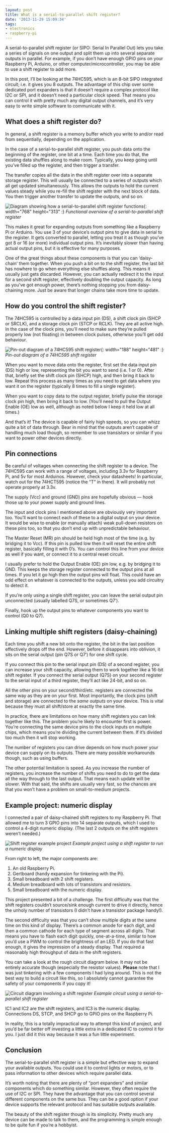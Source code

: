 ```yaml
---
layout: post
title: What is a serial-to-parallel shift register?
date: '2013-11-29 15:09:34'
tags:
- electronics
- raspberry-pi
---
```


A serial-to-parallel shift register (or SIPO: Serial In Parallel Out) lets you take a series of signals on one output and split them up into several separate outputs in parallel. For example, if you don’t have enough GPIO pins on your Raspberry Pi, Arduino, or other computer/microcontroller, you may be able to use a shift register to add more.

In this post, I’ll be looking at the 74HC595, which is an 8-bit SIPO integrated circuit; i.e. it gives you 8 outputs. The advantage of this chip over some dedicated port expanders is that it doesn’t require a complex protocol like I2C or SPI, and it doesn’t need a particular clock speed. That means you can control it with pretty much any digital output channels, and it’s very easy to write simple software to communicate with it.

## What does a shift register do?

In general, a shift register is a memory buffer which you write to and/or read from sequentially, depending on the application.

In the case of a serial-to-parallel shift register, you push data onto the beginning of the register, one bit at a time. Each time you do that, the existing data shuffles along to make room. Typically, you keep going until you’ve filled up the register, and then trigger a transfer.

The transfer copies all the data in the shift register over into a separate storage register. This will usually be connected to a series of outputs which all get updated simultaneously. This allows the outputs to hold the current values steady while you re-fill the shift register with the next block of data. You then trigger another transfer to update the outputs, and so on.

![Diagram showing how a serial-to-parallel shift register functions](/assets/img/migrated/shift-register-overview.png){: width="768" height="313" :}
*Functional overview of a serial-to-parallel shift register*

This makes it great for expanding outputs from something like a Raspberry Pi or Arduino. You use 3 of your device’s output pins to give data in serial to the register. It gets converted to parallel, letting you treat it as though you’ve got 8 or 16 (or more) individual output pins. It’s inevitably slower than having actual output pins, but it is effective for many purposes.

One of the great things about these components is that you can ‘daisy-chain’ them together. When you push a bit on to the shift register, the last bit has nowhere to go when everything else shuffles along. This means it usually just gets discarded. However, you can actually redirect it to the input for a second shift register, effectively doubling the output capacity. As long as you’ve got enough power, there’s nothing stopping you from daisy-chaining more. Just be aware that longer chains take more time to update.

## How do you control the shift register?

The 74HC595 is controlled by a data input pin (DS), a shift clock pin (SHCP or SRCLK), and a storage clock pin (STCP or RCLK). They are all active high. In the case of the clock pins, you’ll need to make sure they’re pulled properly low (not floating) in between clock pulses, otherwise you’ll get odd behaviour.

![Pin-out diagram of a 74HC595 shift register](/assets/img/migrated/shift-register-74hc595-pin-out.png){: width="188" height="481" :}
*Pin-out diagram of a 74HC595 shift register*

When you want to move data onto the register, first set the data input pin (DS) high or low, representing the bit you want to send (i.e. 1 or 0). After that, briefly set the shift clock pin (SHCP) high, and then bring it back to low. Repeat this process as many times as you need to get data where you want it on the register (typically 8 times to fill a single register).

When you want to copy data to the output register, briefly pulse the storage clock pin high, then bring it back to low. (You’ll need to pull the Output Enable (OE) low as well, although as noted below I keep it held low at all times.)

And that’s it! The device is capable of fairly high speeds, so you can whizz quite a bit of data through. Bear in mind that the outputs aren’t capable of handling much load though, so remember to use transistors or similar if you want to power other devices directly.

## Pin connections

Be careful of voltages when connecting the shift register to a device. The 74HC595 can work with a range of voltages, including 3.3v for Raspberry Pi, and 5v for most Arduinos. However, check your datasheets! In particular, watch out for the 74HCT595 (notice the “T” in there). It will probably not operate properly at 3.3v.

The supply (Vcc) and ground (GND) pins are hopefully obvious — hook those up to your power supply and ground lines.

The input and clock pins I mentioned above are obviously very important too. You’ll want to connect each of these to a digital output on your device. It would be wise to enable (or manually attach) weak pull-down resistors on these pins too, so that you don’t end up with unpredictable behaviour.

The Master Reset (MR) pin should be held high most of the time (e.g. by bridging it to Vcc). If this pin is pulled low then it will reset the entire shift register, basically filling it with 0’s. You can control this line from your device as well if you want, or connect it to a central reset circuit.

I usually prefer to hold the Output Enable (OE) pin low, e.g. by bridging it to GND. This keeps the storage register connected to the output pins at all times. If you let it go high then the output pins will float. This could have an odd effect on whatever is connected to the outputs, unless you add circuitry to detect it.

If you’re only using a single shift register, you can leave the serial output pin unconnected (usually labelled Q7S, or sometimes Q7′).

Finally, hook up the output pins to whatever components you want to control (Q0 to Q7).

## Linking multiple shift registers (daisy-chaining)

Each time you shift a new bit onto the register, the bit in the last position effectively drops off the end. However, before it disappears into oblivion, it sits on the serial output (pin Q7S or Q7′) for one shift cycle.

If you connect this pin to the serial input pin (DS) of a second register, you can increase your shift capacity, allowing them to work together like a 16-bit shift register. If you connect the serial output (Q7S) on your second register to the serial input of a third register, they’ll act like 24-bit, and so on.

All the other pins on your second/third/etc. registers are connected the same way as they are on your first. Most importantly, the clock pins (shift and storage) are connected to the _same outputs_ on your device. This is vital because they must all shift/store at exactly the same time.

In practice, there are limitations on how many shift registers you can link together like this. The problem you’re likely to encounter first is power. You’re connecting the same device pins to the clock inputs on multiple chips, which means you’re dividing the current between them. If it’s divided too much then it will stop working.

The number of registers you can drive depends on how much power your device can supply on its outputs. There are many possible workarounds though, such as using buffers.

The other potential limitation is speed. As you increase the number of registers, you increase the number of shifts you need to do to get the data all the way through to the last output. That means each update will be slower. With that said, the shifts are usually very fast, so the chances are that you won’t have a problem on small-to-medium projects.

## Example project: numeric display

I connected a pair of daisy-chained shift registers to my Raspberry Pi. That allowed me to turn 3 GPIO pins into 14 separate outputs, which I used to control a 4-digit numeric display. (The last 2 outputs on the shift registers weren’t needed.)

![Shift register example project](/assets/img/migrated/pi-shift-register-example.jpg)
*Example project using a shift register to run a numeric display*

From right to left, the major components are:

1. An old Raspberry Pi.
2. Gertboard (handy expansion for tinkering with the Pi).
3. Small breadboard with 2 shift registers.
4. Medium breadboard with lots of transistors and resistors.
5. Small breadboard with the numeric display.

This project presented a bit of a challenge. The first difficulty was that the shift registers couldn’t source/sink enough current to drive it directly, hence the unholy number of transistors (I didn’t have a transistor package handy!).

The second difficulty was that you can’t show multiple digits at the same time on this kind of display. There’s a common anode for each digit, and then a common cathode for each type of segment across all digits. That means you have to flash each digit quickly, one-at-a-time, similar to how you’d use a PWM to control the brightness of an LED. If you do that fast enough, it gives the impression of a steady display. That required a reasonably high throughput of data in the shift registers.

You can take a look at the rough circuit diagram below. It may not be entirely accurate though (especially the resistor values). **Please** note that I was just tinkering with a few components I had lying around. This is not the best way to build a circuit like this, so I absolutely cannot guarantee the safety of your components if you copy it!

![Circuit diagram involving a shift register](/assets/img/migrated/pi-shift-register-circuit.png)
*Example circuit using a serial-to-parallel shift register*

IC1 and IC2 are the shift registers, and IC3 is the numeric display. Connections DS, STCP, and SHCP go to GPIO pins on the Raspberry Pi.

In reality, this is a totally impractical way to attempt this kind of project, and you’d be far better off investing a little extra in a dedicated IC to control it for you. I just did it this way because it was a fun little experiment.

## Conclusion

The serial-to-parallel shift register is a simple but effective way to expand your available outputs. You could use it to control lights or motors, or to pass information to other devices which require parallel data.

It’s worth noting that there are plenty of “port expanders” and similar components which do something similar. However, they often require the use of I2C or SPI. They have the advantage that you can control several different components on the same bus. They can be a good option if your device supports the relevant protocol and has suitable outputs available.

The beauty of the shift register though is its simplicity. Pretty much any device can be made to talk to them, and the programming is simple enough to be quite fun if you’re a hobbyist.

<!--kg-card-end: markdown-->